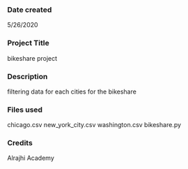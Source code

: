 ### Date created
5/26/2020
### Project Title
bikeshare project

### Description
filtering data for each cities for the bikeshare

### Files used
chicago.csv
new_york_city.csv
washington.csv
bikeshare.py

### Credits
Alrajhi Academy

